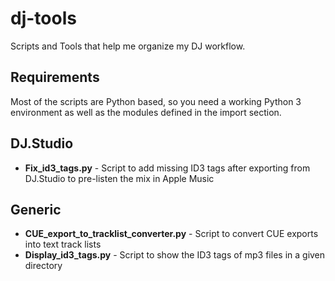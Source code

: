 # dj-tools

Scripts and Tools that help me organize my DJ workflow.

## Requirements

Most of the scripts are Python based, so you need a working Python 3 environment as well as the modules defined in the import section.

## DJ.Studio

* **Fix_id3_tags.py** - Script to add missing ID3 tags after exporting from DJ.Studio to pre-listen the mix in Apple Music

## Generic

* **CUE_export_to_tracklist_converter.py** - Script to convert CUE exports into text track lists
* **Display_id3_tags.py** - Script to show the ID3 tags of mp3 files in a given directory
